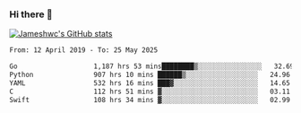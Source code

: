 ### Hi there 👋

[![Jameshwc's GitHub stats](https://github-readme-stats.vercel.app/api?username=jameshwc)](https://github.com/anuraghazra/github-readme-stats)

<!--START_SECTION:waka-->

```txt
From: 12 April 2019 - To: 25 May 2025

Go                   1,187 hrs 53 mins████████▒░░░░░░░░░░░░░░░░   32.69 %
Python               907 hrs 10 mins ██████▒░░░░░░░░░░░░░░░░░░   24.96 %
YAML                 532 hrs 16 mins ███▓░░░░░░░░░░░░░░░░░░░░░   14.65 %
C                    112 hrs 51 mins ▓░░░░░░░░░░░░░░░░░░░░░░░░   03.11 %
Swift                108 hrs 34 mins ▓░░░░░░░░░░░░░░░░░░░░░░░░   02.99 %
```

<!--END_SECTION:waka-->